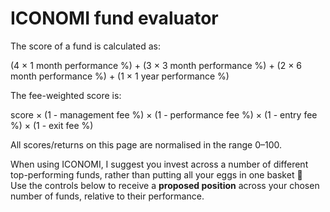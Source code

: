 <h1 class="mb-3">ICONOMI fund evaluator</h1>

The score of a fund is calculated as:

(4 &times; 1 month performance %) + (3 &times; 3 month performance %) + (2 &times; 6 month performance %) + (1 &times; 1 year performance %)

The fee-weighted score is:

score &times; (1 - management fee %) &times; (1 - performance fee %) &times; (1 - entry fee %) &times; (1 - exit fee %)

All scores/returns on this page are normalised in the range 0&ndash;100.

When using ICONOMI, I suggest you invest across a number of different top-performing funds, rather than putting all your eggs in one basket 🍳<br />Use the controls below to receive a **proposed position** across your chosen number of funds, relative to their performance.